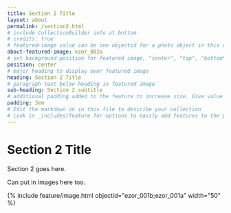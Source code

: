 ```yaml
---
title: Section 2 Title
layout: about
permalink: /section2.html
# include CollectionBuilder info at bottom
# credits: true
# featured-image value can be one objectid for a photo object in this collection, a relative path to an image in this project, or a full url to any image. If left blank, no featured image will appear at top of About page.
about-featured-image: ezor_002a
# set background-position for featured image, "center", "top", "bottom"
position: center
# major heading to display over featured image
heading: Section 2 Title
# paragraph text below heading in featured image
sub-heading: Section 2 subtitle
# additional padding added to the feature to increase size. Give value in em or px, e.g. "5em".
padding: 3em
# Edit the markdown on in this file to describe your collection
# Look in _includes/feature for options to easily add features to the page
---
```


# Section 2 Title

Section 2 goes here.

Can put in images here too.

{% include feature/image.html objectid="ezor_001b;ezor_001a" width="50" %}